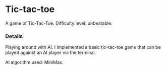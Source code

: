 # Tic-tac-toe
A game of Tic-Tac-Toe. Difficulty level: unbeatable.

### Details
Playing around with AI. I implemented a basic tic-tac-toe game that can be played against an AI player via the terminal.

AI algorithm used: MiniMax.
